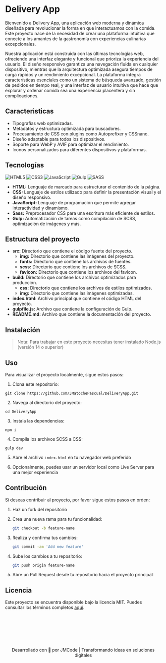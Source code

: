 # Delivery App

Bienvenido a Delivery App, una aplicación web moderna y dinámica diseñada para revolucionar la forma en que interactuamos con la comida. Este proyecto nace de la necesidad de crear una plataforma intuitiva que conecte a los amantes de la gastronomía con experiencias culinarias excepcionales.

Nuestra aplicación está construida con las últimas tecnologías web, ofreciendo una interfaz elegante y funcional que prioriza la experiencia del usuario. El diseño responsivo garantiza una navegación fluida en cualquier dispositivo, mientras que la arquitectura optimizada asegura tiempos de carga rápidos y un rendimiento excepcional. La plataforma integra características esenciales como un sistema de búsqueda avanzado, gestión de pedidos en tiempo real, y una interfaz de usuario intuitiva que hace que explorar y ordenar comida sea una experiencia placentera y sin complicaciones.

## Caracteristicas

- Tipografías web optimizadas.
- Metadatos y estructura optimizada para buscadores.
- Procesamiento de CSS con plugins como Autoprefixer y CSSnano.
- Diseño adaptable para todos los dispositivos.
- Soporte para WebP y AVIF para optimizar el rendimiento.
- Iconos personalizados para diferentes dispositivos y plataformas.

## Tecnologías

![HTML5](https://img.shields.io/badge/html5-%23E34F26.svg?style=for-the-badge&logo=html5&logoColor=white)
![CSS3](https://img.shields.io/badge/css3-%231572B6.svg?style=for-the-badge&logo=css3&logoColor=white)
![JavaScript](https://img.shields.io/badge/javascript-%23323330.svg?style=for-the-badge&logo=javascript&logoColor=%23F7DF1E)
![Gulp](https://img.shields.io/badge/GULP-%23CF4647.svg?style=for-the-badge&logo=gulp&logoColor=white)
![SASS](https://img.shields.io/badge/SASS-hotpink.svg?style=for-the-badge&logo=SASS&logoColor=white)

- **HTML:** Lenguaje de marcado para estructurar el contenido de la página.
- **CSS:** Lenguaje de estilos utilizado para definir la presentación visual y el diseño responsivo.
- **JavaScript:** Lenguaje de programación que permite agregar interactividad y dinamismo.
- **Sass:** Preprocesador CSS para una escritura más eficiente de estilos.
- **Gulp:** Automatización de tareas como compilación de SCSS, optimización de imágenes y más.

## Estructura del proyecto

- **src:** Directorio que contiene el código fuente del proyecto.
  - **img:** Directorio que contiene las imágenes del proyecto.
  - **fonts:** Directorio que contiene los archivos de fuentes.
  - **scss:** Directorio que contiene los archivos de SCSS.
  - **favicon:** Directorio que contiene los archivos del favicon.
- **build:** Directorio que contiene los archivos optimizados para producción.
  - **css:** Directorio que contiene los archivos de estilos optimizados.
  - **img:** Directorio que contiene las imágenes optimizadas.
- **index.html:** Archivo principal que contiene el código HTML del proyecto.
- **gulpfile.js:** Archivo que contiene la configuración de Gulp.
- **README.md:** Archivo que contiene la documentación del proyecto.

## Instalación

> Nota: Para trabajar en este proyecto necesitas tener instalado
> Node.js (versión 14 o superior)

## Uso

Para visualizar el proyecto localmente, sigue estos pasos:

1. Clona este repositorio:

```
git clone https://github.com/JMatochePascual/DeliveryApp.git
```

2. Navega al directorio del proyecto:

```
cd DeliveryApp
```

3. Instala las dependencias:

```
npm i
```

4. Compila los archivos SCSS a CSS:

```
gulp dev
```

5. Abre el archivo `index.html` en tu navegador web preferido

6. Opcionalmente, puedes usar un servidor local como Live Server para una mejor experiencia

## Contribución

Si deseas contribuir al proyecto, por favor sigue estos pasos en orden:

1. Haz un fork del repositorio

2. Crea una nueva rama para tu funcionalidad:
   ```bash
   git checkout -b feature-name
   ```
3. Realiza y confirma tus cambios:
   ```bash
   git commit -am 'Add new feature'
   ```
4. Sube los cambios a tu repositorio:
   ```bash
   git push origin feature-name
   ```
5. Abre un Pull Request desde tu repositorio hacia el proyecto principal

## Licencia

Este proyecto se encuentra disponible bajo la licencia MIT. Puedes consultar los términos completos [aquí](https://opensource.org/licenses/MIT).

<p align="center" style="margin-top: 120px;">Desarrollado con 🤍 por JMCode | Transformando ideas en soluciones digitales</p>
